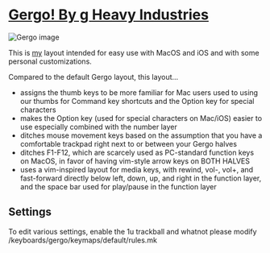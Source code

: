 # [Gergo! By g Heavy Industries](http://gboards.ca)

![Gergo image](https://4.bp.blogspot.com/-889nMXxgSM0/XCNxwnO5kUI/AAAAAAAA6mI/tZbWgZVCBW0dyZOCGJDkjN06DVax7j8XwCLcBGAs/s1600/48422820_967732713413298_485744639215665152_n.jpg)

This is [my](https://github.com/daprice) layout intended for easy use with MacOS and iOS and with some personal customizations.

Compared to the default Gergo layout, this layout…

- assigns the thumb keys to be more familiar for Mac users used to using our thumbs for Command key shortcuts and the Option key for special characters
- makes the Option key (used for special characters on Mac/iOS) easier to use especially combined with the number layer
- ditches mouse movement keys based on the assumption that you have a comfortable trackpad right next to or between your Gergo halves
- ditches F1-F12, which are scarcely used as PC-standard function keys on MacOS, in favor of having vim-style arrow keys on BOTH HALVES
- uses a vim-inspired layout for media keys, with rewind, vol-, vol+, and fast-forward directly below left, down, up, and right in the function layer, and the space bar used for play/pause in the function layer

## Settings
To edit various settings, enable the 1u trackball and whatnot please modify /keyboards/gergo/keymaps/default/rules.mk
